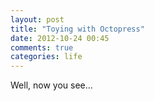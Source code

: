 ```yaml
---
layout: post
title: "Toying with Octopress"
date: 2012-10-24 00:45
comments: true
categories: life
---
```

Well, now you see...
